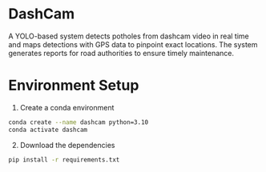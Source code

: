 # DashCam
A YOLO-based system detects potholes from dashcam video in real time and maps detections with GPS data to pinpoint exact locations. The system generates reports for road authorities to ensure timely maintenance.

# Environment Setup
1. Create a conda environment
```bash
conda create --name dashcam python=3.10
conda activate dashcam
```
2. Download the dependencies
```bash
pip install -r requirements.txt
```